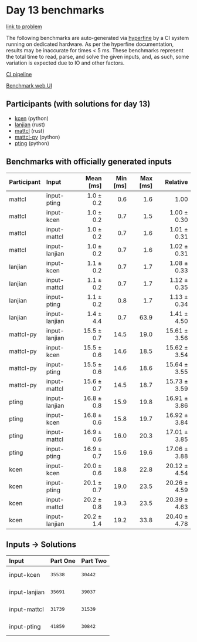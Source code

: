 # Day 13 benchmarks

[link to problem](https://adventofcode.com/2023/day/13)

The following benchmarks are auto-generated via
[hyperfine](https://github.com/sharkdp/hyperfine) by a CI system running on
dedicated hardware. As per the hyperfine documentation, results may be
inaccurate for times < 5 ms. These benchmarks represent the total time to read,
parse, and solve the given inputs, and, as such, some variation is expected due
to IO and other factors.

[CI pipeline](http://ci.papercode.net:8080/teams/main/pipelines/aoc2023)

[Benchmark web UI](https://aoc.ancalagon.black)


## Participants (with solutions for day 13)

- [kcen](https://github.com/kcen/aoc2023) (python)
- [lanjian](https://github.com/lanjian/aoc-2023) (rust)
- [mattcl](https://github.com/mattcl/aoc2023) (rust)
- [mattcl-py](https://github.com/mattcl/aoc2023-py) (python)
- [pting](https://github.com/pting/aoc2023) (python)


## Benchmarks with officially generated inputs

| Participant | Input | Mean [ms] | Min [ms] | Max [ms] | Relative |
|:---|:---|---:|---:|---:|---:|
| mattcl | input-pting | 1.0 ± 0.2 | 0.6 | 1.6 | 1.00 |
| mattcl | input-kcen | 1.0 ± 0.2 | 0.7 | 1.5 | 1.00 ± 0.30 |
| mattcl | input-mattcl | 1.0 ± 0.2 | 0.7 | 1.6 | 1.01 ± 0.31 |
| mattcl | input-lanjian | 1.0 ± 0.2 | 0.7 | 1.6 | 1.02 ± 0.31 |
| lanjian | input-kcen | 1.1 ± 0.2 | 0.7 | 1.7 | 1.08 ± 0.33 |
| lanjian | input-mattcl | 1.1 ± 0.2 | 0.7 | 1.7 | 1.12 ± 0.35 |
| lanjian | input-pting | 1.1 ± 0.2 | 0.8 | 1.7 | 1.13 ± 0.34 |
| lanjian | input-lanjian | 1.4 ± 4.4 | 0.7 | 63.9 | 1.41 ± 4.50 |
| mattcl-py | input-lanjian | 15.5 ± 0.7 | 14.5 | 19.0 | 15.61 ± 3.56 |
| mattcl-py | input-kcen | 15.5 ± 0.6 | 14.6 | 18.5 | 15.62 ± 3.54 |
| mattcl-py | input-pting | 15.5 ± 0.6 | 14.6 | 18.6 | 15.64 ± 3.55 |
| mattcl-py | input-mattcl | 15.6 ± 0.7 | 14.5 | 18.7 | 15.73 ± 3.59 |
| pting | input-lanjian | 16.8 ± 0.8 | 15.9 | 19.8 | 16.91 ± 3.86 |
| pting | input-kcen | 16.8 ± 0.6 | 15.8 | 19.7 | 16.92 ± 3.84 |
| pting | input-mattcl | 16.9 ± 0.6 | 16.0 | 20.3 | 17.01 ± 3.85 |
| pting | input-pting | 16.9 ± 0.7 | 15.6 | 19.6 | 17.06 ± 3.88 |
| kcen | input-kcen | 20.0 ± 0.6 | 18.8 | 22.8 | 20.12 ± 4.54 |
| kcen | input-pting | 20.1 ± 0.7 | 19.0 | 23.5 | 20.26 ± 4.59 |
| kcen | input-mattcl | 20.2 ± 0.8 | 19.3 | 23.5 | 20.39 ± 4.63 |
| kcen | input-lanjian | 20.2 ± 1.4 | 19.2 | 33.8 | 20.40 ± 4.78 |


## Inputs -> Solutions

| Input | Part One | Part Two |
|:---|:---|:---|
|input-kcen|<pre>35538</pre>|<pre>30442</pre>|
|input-lanjian|<pre>35691</pre>|<pre>39037</pre>|
|input-mattcl|<pre>31739</pre>|<pre>31539</pre>|
|input-pting|<pre>41859</pre>|<pre>30842</pre>|